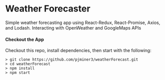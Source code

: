 # Weather Forecaster

Simple weather forecasting app using React-Redux, React-Promise, Axios, and Lodash. 
Interacting with OpenWeather and GoogleMaps APIs

#### Checkout the App
Checkout this repo, install dependencies, then start with the following:

```
> git clone https://github.com/pjminer3/weatherForecast.git
> cd weatherForecast
> npm install
> npm start
```


